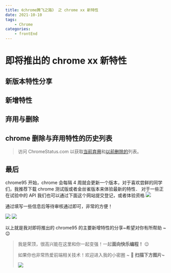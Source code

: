 ```yaml
---
title: 《chrome腾飞之路》 之 chrome xx 新特性
date: 2021-10-10
tags:
    - Chrome
categories:
    - frontEnd
---
```


# 即将推出的 chrome xx 新特性

## 新版本特性分享

## 新增特性

## 弃用与删除

## chrome 删除与弃用特性的历史列表

> 访问 ChromeStatus.com 以获取[当前弃用](https://www.chromestatus.com/features#browsers.chrome.status%3A%22Deprecated%22)和[以前删除的](https://www.chromestatus.com/features#browsers.chrome.status:%22Removed%22)列表。

## 最后

chrome95 开始，chrome 会每隔 4 周就会更新一个版本，对于喜欢尝鲜的同学们，我推荐下载 chrome 测试版或者金丝雀版本来体验最新的特性．
对于一些正在试验中的 API 我们也可以通过下面这个网站提交登记，或者体验资格
![](https://gitee.com/wangrongding/image-house/raw/master/images/202110102110334.png)

通过填写一些信息后等待审核通过即可，非常的方便！

![](https://gitee.com/wangrongding/image-house/raw/master/images/202110102058147.png)
![](https://gitee.com/wangrongding/image-house/raw/master/images/202110102059088.png)

以上就是我对即将推出的 chrome95 的主要新增特性的分享~希望对你有所帮助 ~ 😉

> 我是荣顶，很高兴能在这里和你一起变强！一起**面向快乐编程！** 😉
>
> 如果你也非常热爱前端相关技术！欢迎进入我的小密圈 ~ 🦄 **扫描下方图片~**
>
> ![](https://gitee.com/wangrongding/image-house/raw/master/2021-9-7/1630989821971-rongding.gif)
